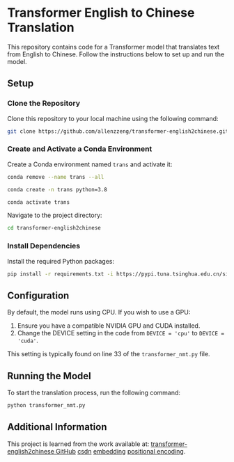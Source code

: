 # Transformer English to Chinese Translation

This repository contains code for a Transformer model that translates text from English to Chinese. Follow the instructions below to set up and run the model.

## Setup

### Clone the Repository

Clone this repository to your local machine using the following command:

```bash
git clone https://github.com/allenzzeng/transformer-english2chinese.git
```

### Create and Activate a Conda Environment

Create a Conda environment named `trans` and activate it:

```bash
conda remove --name trans --all
```

```bash
conda create -n trans python=3.8
```

```bash
conda activate trans
```

Navigate to the project directory:

```bash
cd transformer-english2chinese
```

### Install Dependencies

Install the required Python packages:

```bash
pip install -r requirements.txt -i https://pypi.tuna.tsinghua.edu.cn/simple
```

## Configuration

By default, the model runs using CPU. If you wish to use a GPU:

1. Ensure you have a compatible NVIDIA GPU and CUDA installed.
2. Change the DEVICE setting in the code from `DEVICE = 'cpu'` to `DEVICE = 'cuda'`.

This setting is typically found on line 33 of the `transformer_nmt.py` file.

## Running the Model

To start the translation process, run the following command:

```bash
python transformer_nmt.py
```

## Additional Information

This project is learned from the work available at: [transformer-english2chinese GitHub](https://github.com/seanzhang-zhichen/-transformer-english2chinese-) [csdn](https://blog.csdn.net/qq_44193969/article/details/116016404) [embedding](https://blog.csdn.net/m0_37192554/article/details/136157084) [positional encoding](https://mp.weixin.qq.com/s/ENpXBYQ4hfdTLSXBIoF00Q).  

